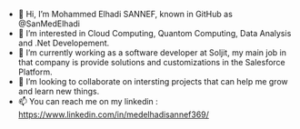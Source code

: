- 👋 Hi, I’m Mohammed Elhadi SANNEF, known in GitHub as @SanMedElhadi
- 👀 I’m interested in Cloud Computing, Quantom Computing, Data Analysis and .Net Developement.
- 🌱 I’m currently working as a software developer at Soljit, my main job in that company is provide solutions and customizations in the Salesforce Platform.
- 💞️ I’m looking to collaborate on intersting projects that can help me grow and learn new things.
- 📫 You can reach me on my linkedin : https://www.linkedin.com/in/medelhadisannef369/ 

<!---
SanMedElhadi/SanMedElhadi is a ✨ special ✨ repository because its `README.md` (this file) appears on your GitHub profile.
You can click the Preview link to take a look at your changes.
--->
